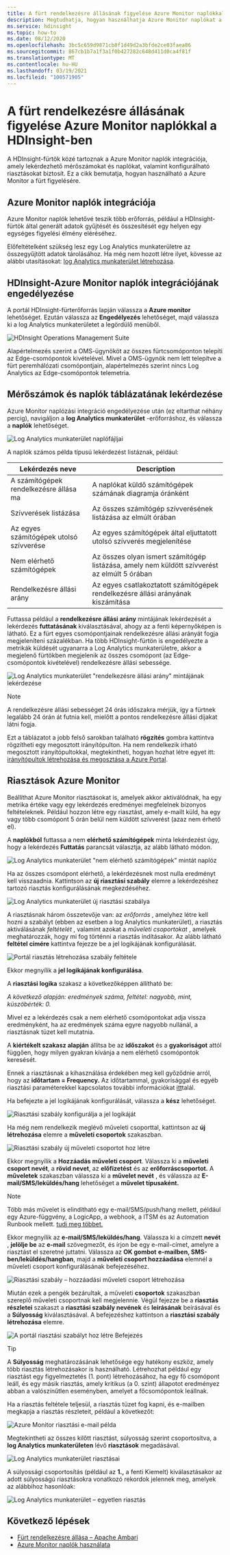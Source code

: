 ```yaml
---
title: A fürt rendelkezésre állásának figyelése Azure Monitor naplókkal a HDInsight-ben
description: Megtudhatja, hogyan használhatja Azure Monitor naplókat a fürt állapotának és rendelkezésre állásának figyeléséhez.
ms.service: hdinsight
ms.topic: how-to
ms.date: 08/12/2020
ms.openlocfilehash: 3bc5c659d9871cb8f1d49d2a3bfde2ce03faea86
ms.sourcegitcommit: 867cb1b7a1f3a1f0b427282c648d411d0ca4f81f
ms.translationtype: MT
ms.contentlocale: hu-HU
ms.lasthandoff: 03/19/2021
ms.locfileid: "100571905"
---
```

# <a name="how-to-monitor-cluster-availability-with-azure-monitor-logs-in-hdinsight"></a>A fürt rendelkezésre állásának figyelése Azure Monitor naplókkal a HDInsight-ben

A HDInsight-fürtök közé tartoznak a Azure Monitor naplók integrációja, amely lekérdezhető mérőszámokat és naplókat, valamint konfigurálható riasztásokat biztosít. Ez a cikk bemutatja, hogyan használható a Azure Monitor a fürt figyelésére.

## <a name="azure-monitor-logs-integration"></a>Azure Monitor naplók integrációja

Azure Monitor naplók lehetővé teszik több erőforrás, például a HDInsight-fürtök által generált adatok gyűjtését és összesítését egy helyen egy egységes figyelési élmény eléréséhez.

Előfeltételként szükség lesz egy Log Analytics munkaterületre az összegyűjtött adatok tárolásához. Ha még nem hozott létre ilyet, kövesse az alábbi utasításokat: [log Analytics munkaterület létrehozása](../azure-monitor/logs/quick-create-workspace.md).

## <a name="enable-hdinsight-azure-monitor-logs-integration"></a>HDInsight-Azure Monitor naplók integrációjának engedélyezése

A portál HDInsight-fürterőforrás lapján válassza a **Azure monitor** lehetőséget. Ezután válassza az **Engedélyezés** lehetőséget, majd válassza ki a log Analytics munkaterületet a legördülő menüből.

![HDInsight Operations Management Suite](media/cluster-availability-monitor-logs/azure-portal-monitoring.png)

Alapértelmezés szerint a OMS-ügynököt az összes fürtcsomóponton telepíti az Edge-csomópontok kivételével. Mivel a OMS-ügynök nem lett telepítve a fürt peremhálózati csomópontjain, alapértelmezés szerint nincs Log Analytics az Edge-csomópontok telemetria.

## <a name="query-metrics-and-logs-tables"></a>Mérőszámok és naplók táblázatának lekérdezése

Azure Monitor naplózási integráció engedélyezése után (ez eltarthat néhány percig), navigáljon a **log Analytics munkaterület** -erőforráshoz, és válassza a **naplók** lehetőséget.

![Log Analytics munkaterület naplófájljai](media/cluster-availability-monitor-logs/hdinsight-portal-logs.png)

A naplók számos példa típusú lekérdezést listáznak, például:

| Lekérdezés neve                      | Description                                                               |
|---------------------------------|---------------------------------------------------------------------------|
| A számítógépek rendelkezésre állása ma    | A naplókat küldő számítógépek számának diagramja óránként                     |
| Szívverések listázása                 | Az összes számítógép szívverésének listázása az elmúlt órában                           |
| Az egyes számítógépek utolsó szívverése | Az egyes számítógépek által eljuttatott utolsó szívverés megjelenítése                             |
| Nem elérhető számítógépek           | Az összes olyan ismert számítógép listázása, amely nem küldött szívverést az elmúlt 5 órában |
| Rendelkezésre állási arány               | Az egyes csatlakoztatott számítógépek rendelkezésre állási arányának kiszámítása                |

Futtassa például a **rendelkezésre állási arány** mintájának lekérdezését a lekérdezés **futtatásának** kiválasztásával, ahogy az a fenti képernyőképen is látható. Ez a fürt egyes csomópontjainak rendelkezésre állási arányát fogja megjeleníteni százalékban. Ha több HDInsight-fürtön is engedélyezte a metrikák küldését ugyanarra a Log Analytics munkaterületre, akkor a megjelenő fürtökben megjelenik az összes csomópont (az Edge-csomópontok kivételével) rendelkezésre állási sebessége.

![Log Analytics munkaterület "rendelkezésre állási arány" mintájának lekérdezése](media/cluster-availability-monitor-logs/portal-availability-rate.png)

> [!NOTE]  
> A rendelkezésre állási sebességet 24 órás időszakra mérjük, így a fürtnek legalább 24 órán át futnia kell, mielőtt a pontos rendelkezésre állási díjakat látni fogja.

Ezt a táblázatot a jobb felső sarokban található **rögzítés** gombra kattintva rögzítheti egy megosztott irányítópulton. Ha nem rendelkezik írható megosztott irányítópultokkal, megtekintheti, hogyan hozhat létre egyet itt: [irányítópultok létrehozása és megosztása a Azure Portal](../azure-portal/azure-portal-dashboards.md#publish-and-share-a-dashboard).

## <a name="azure-monitor-alerts"></a>Riasztások Azure Monitor

Beállíthat Azure Monitor riasztásokat is, amelyek akkor aktiválódnak, ha egy metrika értéke vagy egy lekérdezés eredményei megfelelnek bizonyos feltételeknek. Például hozzon létre egy riasztást, amely e-mailt küld, ha egy vagy több csomópont 5 órán belül nem küldött szívverést (azaz nem érhető el).

A **naplókból** futtassa a nem **elérhető számítógépek** minta lekérdezést úgy, hogy a lekérdezés **Futtatás** parancsát választja, az alább látható módon.

![Log Analytics munkaterület "nem elérhető számítógépek" mintát naplóz](media/cluster-availability-monitor-logs/portal-unavailable-computers.png)

Ha az összes csomópont elérhető, a lekérdezésnek most nulla eredményt kell visszaadnia. Kattintson az **új riasztási szabály** elemre a lekérdezéshez tartozó riasztás konfigurálásának megkezdéséhez.

![Log Analytics munkaterület új riasztási szabálya](media/cluster-availability-monitor-logs/portal-logs-new-alert-rule.png)

A riasztásnak három összetevője van: az *erőforrás* , amelyhez létre kell hozni a szabályt (ebben az esetben a log Analytics munkaterület), a riasztás aktiválásának *feltételét* , valamint azokat a *műveleti csoportokat* , amelyek meghatározzák, hogy mi fog történni a riasztás indításakor.
Az alább látható **feltétel címére** kattintva fejezze be a jel logikájának konfigurálását.

![Portál riasztás létrehozása szabály feltétele](media/cluster-availability-monitor-logs/portal-condition-title.png)

Ekkor megnyílik a **jel logikájának konfigurálása**.

A **riasztási logika** szakasz a következőképpen állítható be:

*A következő alapján: eredmények száma, feltétel: nagyobb, mint, küszöbérték: 0.*

Mivel ez a lekérdezés csak a nem elérhető csomópontokat adja vissza eredményként, ha az eredmények száma egyre nagyobb nullánál, a riasztásnak tüzet kell mutatnia.

A **kiértékelt szakasz alapján** állítsa be az **időszakot** és a **gyakoriságot** attól függően, hogy milyen gyakran kívánja a nem elérhető csomópontok keresését.

Ennek a riasztásnak a kihasználása érdekében meg kell győződnie arról, hogy az **időtartam = Frequency.** Az időtartammal, gyakorisággal és egyéb riasztási paraméterekkel kapcsolatos további információkat [itt](../azure-monitor/alerts/alerts-unified-log.md#alert-logic-definition)talál.

Ha befejezte a jel logikájának konfigurálását, válassza a **kész** lehetőséget.

![Riasztási szabály konfigurálja a jel logikáját](media/cluster-availability-monitor-logs/portal-configure-signal-logic.png)

Ha még nem rendelkezik meglévő műveleti csoporttal, kattintson az **új létrehozása** elemre a **műveleti csoportok** szakaszban.

![Riasztási szabály új műveleti csoportot hoz létre](media/cluster-availability-monitor-logs/portal-create-new-action-group.png)

Ekkor megnyílik a **Hozzáadás műveleti csoport**. Válassza ki a **műveleti csoport nevét**, a **rövid nevet**, az **előfizetést** és az **erőforráscsoportot.** A **műveletek** szakaszban válassza ki a **művelet nevét** , és válassza az **E-mail/SMS/leküldés/hang** lehetőséget a **művelet típusaként.**

> [!NOTE]
> Több más művelet is elindítható egy e-mail/SMS/push/hang mellett, például egy Azure-függvény, a LogicApp, a webhook, a ITSM és az Automation Runbook mellett. [tudj meg többet.](../azure-monitor/alerts/action-groups.md#action-specific-information)

Ekkor megnyílik az **e-mail/SMS/leküldés/hang**. Válassza ki a címzett **nevét** , **jelölje be** az **e-mail** szövegmezőt, és írjon be egy e-mail-címet, amelyre a riasztást el szeretné juttatni. Válassza az **OK gombot**  **e-mailben, SMS-ben/leküldés/hangban**, majd a **műveleti csoport hozzáadása** elemnél a műveleti csoport konfigurálásának befejezéséhez.

![Riasztási szabály – hozzáadási műveleti csoport létrehozása](media/cluster-availability-monitor-logs/portal-add-action-group.png)

Miután ezek a pengék bezárultak, a műveleti **csoportok** szakaszban szereplő műveleti csoportnak kell megjelennie. Végül fejezze be a **riasztás részletei** szakaszt a **riasztási szabály nevének** és **leírásának** beírásával és a **Súlyosság** kiválasztásával. A befejezéshez kattintson a **riasztási szabály létrehozása** elemre.

![A portál riasztási szabályt hoz létre Befejezés](media/cluster-availability-monitor-logs/portal-create-alert-rule-finish.png)

> [!TIP]
> A **Súlyosság** meghatározásának lehetősége egy hatékony eszköz, amely több riasztás létrehozásakor is használható. Létrehozhat például egy riasztást egy figyelmeztetés (1. pont) létrehozásához, ha egy fő csomópont leáll, és egy másik riasztás, amely kritikus (a 0. szint) állapotot eredményez abban a valószínűtlen eseményben, amelyet a főcsomópontok leállnak.

Ha a riasztás feltétele teljesül, a riasztás tüzet fog kapni, és e-mailben megkapja a riasztás részleteit, például a következőt:

![Azure Monitor riasztási e-mail példa](media/cluster-availability-monitor-logs/portal-oms-alert-email.png)

Megtekintheti az összes kilőtt riasztást, súlyosság szerint csoportosítva, a **log Analytics munkaterületen** lévő **riasztások** megadásával.

![Log Analytics munkaterület riasztásai](media/cluster-availability-monitor-logs/hdi-portal-oms-alerts.png)

A súlyossági csoportosítás (például az **1.,** a fenti Kiemelt) kiválasztásakor az adott súlyosságú riasztásokra vonatkozó rekordok jelennek meg, amelyek az alábbihoz hasonlóak:

![Log Analytics munkaterület – egyetlen riasztás](media/cluster-availability-monitor-logs/portal-oms-alerts-sev1.png)

## <a name="next-steps"></a>Következő lépések

* [Fürt rendelkezésre állása – Apache Ambari](./hdinsight-cluster-availability.md)
* [Azure Monitor naplók használata](hdinsight-hadoop-oms-log-analytics-tutorial.md)
